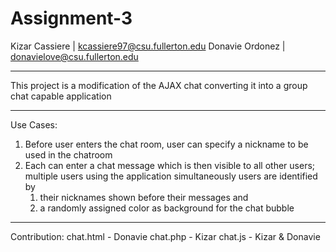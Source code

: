 # Assignment-3

Kizar Cassiere | kcassiere97@csu.fullerton.edu
Donavie Ordonez | donavielove@csu.fullerton.edu
*****************************************************************************************************
This project is a modification of the AJAX chat converting it into a group chat capable application
*****************************************************************************************************
Use Cases:
1. Before user enters the chat room, user can specify a nickname to be used in the chatroom
2. Each can enter a chat message which is then visible to all other users; multiple users using the 
application simultaneously users are identified by 
    1) their nicknames shown before their messages and 
    2) a randomly assigned color as background for the chat bubble 
*****************************************************************************************************
Contribution:
chat.html - Donavie
chat.php - Kizar 
chat.js - Kizar & Donavie